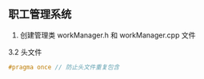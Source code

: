 ## 职工管理系统
1. 创建管理类 workManager.h 和 workManager.cpp 文件

3.2 头文件
```c++
#pragma once // 防止头文件重复包含


```
